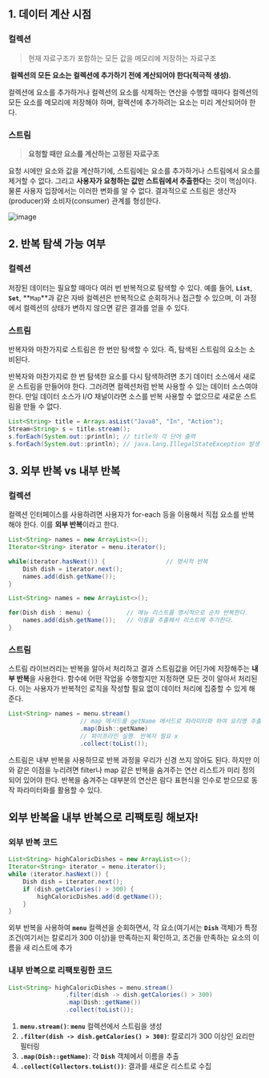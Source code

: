 ## 1. 데이터 계산 시점

### 컬렉션

> 현재 자료구조가 포함하는 모든 값을 메모리에 저장하는 자료구조
> 

 **컬렉션의 모든 요소는 컬렉션에 추가하기 전에 계산되어야 한다(적극적 생성).** 

컬렉션에 요소를 추가하거나 컬렉션의 요소를 삭제하는 연산을 수행할 때마다 컬렉션의 모든 요소를 메모리에 저장해야 하며, 컬렉션에 추가하려는 요소는 미리 계산되어야 한다.

### 스트림

> **요청할 때만 요소를 계산하는 고정된 자료구조**
> 

요청 시에만 요소와 값을 계산하기에, 스트림에는 요소를 추가하거나 스트림에서 요소를 제거할 수 없다. 그리고 **사용자가 요청하는 값만 스트림에서 추출한다**는 것이 핵심이다. 물론 사용자 입장에서는 이러한 변화를 알 수 없다. 결과적으로 스트림은 생산자(producer)와 소비자(consumer) 관계를 형성한다. 

![image](https://github.com/yummy-cs/modern-java-in-action/assets/113974911/fe6c381d-3bf3-4fd2-a4eb-bdc283000fb2)

## 2. 반복 탐색 가능 여부

### 컬렉션

저장된 데이터는 필요할 때마다 여러 번 반복적으로 탐색할 수 있다. 예를 들어, **`List`**, **`Set`**, **`Map`**과 같은 자바 컬렉션은 반복적으로 순회하거나 접근할 수 있으며, 이 과정에서 컬렉션의 상태가 변하지 않으면 같은 결과를 얻을 수 있다.

### 스트림

반복자와 마찬가지로 스트림은 한 번만 탐색할 수 있다. 즉, 탐색된 스트림의 요소는 소비된다.

반복자와 마찬가지로 한 번 탐색한 요소를 다시 탐색하려면 초기 데이터 소스에서 새로운 스트림을 만들어야 한다. 그러려면 컬렉션처럼 반복 사용할 수 있는 데이터 소스여야 한다. 만일 데이터 소스가 I/O 채널이라면 소스를 반복 사용할 수 없으므로 새로운 스트림을 만들 수 없다.

```java
List<String> title = Arrays.asList("Java8", "In", "Action");
Stream<String> s = title.stream();
s.forEach(System.out::println); // title의 각 단어 출력
s.forEach(System.out::println); // java.lang.IllegalStateException 발생 - 스트림이 이미 소비되었거나 닫힘
```

## 3. 외부 반복 vs 내부 반복

### 컬렉션

컬렉션 인터페이스를 사용하려면 사용자가 for-each 등을 이용해서 직접 요소를 반복해야 한다. 이를 **외부 반복**이라고 한다.

```java
List<String> names = new ArrayList<>();
Iterator<String> iterator = menu.iterator();

while(iterator.hasNext()) { 				// 명시적 반복
	Dish dish = iterator.next();
    names.add(dish.getName());
}
```

```java
List<String> names = new ArrayList<>();

for(Dish dish : menu) {			 // 메뉴 리스트를 명시적으로 순차 반복한다.
	names.add(dish.getName());	 // 이름을 추출해서 리스트에 추가한다.
}
```

### 스트림

스트림 라이브러리는 반복을 알아서 처리하고 결과 스트림값을 어딘가에 저장해주는 **내부 반복**을 사용한다. 함수에 어떤 작업을 수행할지만 지정하면 모든 것이 알아서 처리된다. 이는 사용자가 반복적인 로직을 작성할 필요 없이 데이터 처리에 집중할 수 있게 해준다.

```java
List<String> names = menu.stream()
					// map 메서드를 getName 메서드로 파라미터화 하여 요리명 추출
					.map(Dish::getName)
                    // 파이프라인 실행. 반복자 필요 x
                    .collect(toList());
```

스트림은 내부 반복을 사용하므로 반복 과정을 우리가 신경 쓰지 않아도 된다. 하지만 이와 같은 이점을 누리려면 filter나 map 같은 반복을 숨겨주는 연산 리스트가 미리 정의되어 있어야 한다. 반복을 숨겨주는 대부분의 연산은 람다 표현식을 인수로 받으므로 동작 파라미터화를 활용할 수 있다.

## 외부 반복을 내부 반복으로 리팩토링 해보자!

### 외부 반복 코드

```java
List<String> highCaloricDishes = new ArrayList<>();
Iterator<String> iterator = menu.iterator();
while (iterator.hasNext()) {
	Dish dish = iterator.next();
    if (dish.getCalories() > 300) {
    	highCaloricDishes.add(d.getName());
    }
}
```

외부 반복을 사용하여 **`menu`** 컬렉션을 순회하면서, 각 요소(여기서는 **`Dish`** 객체)가 특정 조건(여기서는 칼로리가 300 이상)을 만족하는지 확인하고, 조건을 만족하는 요소의 이름을 새 리스트에 추가

### 내부 반복으로 리팩토링한 코드

```java
List<String> highCaloricDishes = menu.stream()
				.filter(dish -> dish.getCalories() > 300)
                .map(Dish::getName())
                .collect(toList());
```

1. **`menu.stream()`**: **`menu`** 컬렉션에서 스트림을 생성
2. **`.filter(dish -> dish.getCalories() > 300)`**: 칼로리가 300 이상인 요리만 필터링
3. **`.map(Dish::getName)`**: 각 **`Dish`** 객체에서 이름을 추출
4. **`.collect(Collectors.toList())`**: 결과를 새로운 리스트로 수집